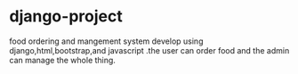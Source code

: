 # django-project
food ordering and mangement system develop using django,html,bootstrap,and javascript .the user can order food and the admin can manage the whole thing.
